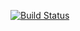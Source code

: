 [![Build Status](https://travis-ci.com/AminKajeiou/TPNOTE.svg?branch=main)](https://travis-ci.com/AminKajeiou/TPNOTE)
